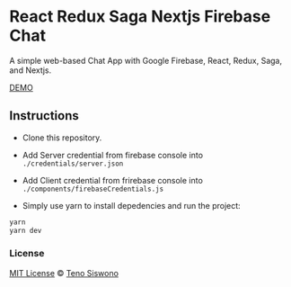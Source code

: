 # React Redux Saga Nextjs Firebase Chat
A simple web-based Chat App with Google Firebase, React, Redux, Saga, and Nextjs.

[DEMO](https://nextjs-firebase-chat.now.sh/)

## Instructions
* Clone this repository.

* Add Server credential from firebase console into `./credentials/server.json`

* Add Client credential from frirebase console into `./components/firebaseCredentials.js`

* Simply use yarn to install depedencies and run the project:

```bash
yarn
yarn dev
```

### License

[MIT License](https://oss.ninja/mit/developit) © [Teno Siswono](https://github.com/tenosiswono)
